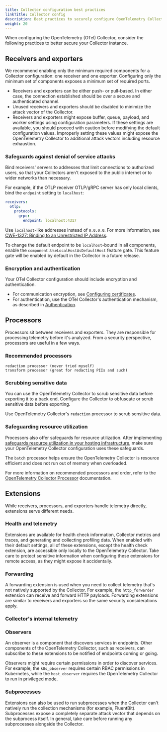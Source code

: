 ```yaml
---
title: Collector configuration best practices
linkTitle: Collector config
description: Best practices to securely configure OpenTelemetry Collector.
weight: 20
---
```


When configuring the OpenTelemetry (OTel) Collector, consider the following
practices to better secure your Collector instance.

## Receivers and exporters

We recommend enabling only the minimum required components for a Collector
configuration: one receiver and one exporter. Configuring only the minimum set
of components exposes a minimum set of required ports.

- Receivers and exporters can be either push- or pull-based. In either case, the
  connection established should be over a secure and authenticated channel.
- Unused receivers and exporters should be disabled to minimize the attack
  vector of the Collector.
- Receivers and exporters might expose buffer, queue, payload, and worker
  settings using configuration parameters. If these settings are available, you
  should proceed with caution before modifying the default configuration values.
  Improperly setting these values might expose the OpenTelemetry Collector to
  additional attack vectors including resource exhaustion.

### Safeguards against denial of service attacks

Bind receivers' servers to addresses that limit connections to authorized users,
so that your Collectors aren't exposed to the public internet or to wider
networks than necessary.

For example, if the OTLP receiver OTLP/gRPC server has only local clients, bind
the `endpoint` setting to `localhost`:

```yaml
receivers:
  otlp:
    protocols:
      grpc:
        endpoint: localhost:4317
```

Use `localhost`-like addresses instead of `0.0.0.0`. For more information, see
[CWE-1327: Binding to an Unrestricted IP Address](https://cwe.mitre.org/data/definitions/1327.html).

To change the default endpoint to be `localhost`-bound in all components, enable
the `component.UseLocalHostAsDefaultHost` feature gate. This feature gate will
be enabled by default in the Collector in a future release.

### Encryption and authentication

Your OTel Collector configuration should include encryption and authentication.

- For communication encryption, see
  [Configuring certificates](/collector/configuration/#setting-up-certificates).
- For authentication, use the OTel Collector's authentication mechanism, as
  described in [Authentication](/collector/configuration/#authentication).

## Processors

Processors sit between receivers and exporters. They are responsible for
processing telemetry before it's analyzed. From a security perspective,
processors are useful in a few ways.

### Recommended processors

<!--- TODO: SHOULD configure recommended processors. If so, what are they? -->

    redaction processor (never tried myself)
    transform processor (great for redacting PIIs and such)

### Scrubbing sensitive data

You can use the OpenTelemetry Collector to scrub sensitive data before exporting
it to a back end. Configure the Collector to obfuscate or scrub sensitive data
before exporting.

<!--- TODO: SHOULD configure obfuscation/scrubbing of sensitive metadata. How? Give more details and/or link to an existing document -->

Use OpenTelemetry Collector's `redaction` processor to scrub sensitive data.

<!--- TODO: Give example config for the redaction processor or remove this line. --->

### Safeguarding resource utilization

Processors also offer safeguards for resource utilization. After implementing
[safeguards resource utilization in your hosting infrastructure](/security/hosting-best-practices/),
make sure your OpenTelemetry Collector configuration uses these safeguards.

<!-- start same page content in hosting-best-practices -->

The `batch` processor helps ensure the OpenTelemetry Collector is resource
efficient and does not run out of memory when overloaded.

For more information on recommended processors and order, refer to the
[OpenTelemetry Collector Processor](https://github.com/open-telemetry/opentelemetry-collector/tree/main/processor)
documentation.

<!-- /end same page content in hosting-best-practices -->

## Extensions

While receivers, processors, and exporters handle telemetry directly, extensions
serve different needs.

<!--- TODO: Extensions SHOULD NOT expose sensitive health or telemetry data. How? What can you do? -->

### Health and telemetry

Extensions are available for health check information, Collector metrics and
traces, and generating and collecting profiling data. When enabled with their
default settings, all of these extensions, except the health check extension,
are accessible only locally to the OpenTelemetry Collector. Take care to protect
sensitive information when configuring these extensions for remote access, as
they might expose it accidentally.

### Forwarding

A forwarding extension is used when you need to collect telemetry that's not
natively supported by the Collector. For example, the `http_forwarder` extension
can receive and forward HTTP payloads. Forwarding extensions are similar to
receivers and exporters so the same security considerations apply.

### Collector's internal telemetry

<!--- INSERT RECOMMENDATIONS HERE. For example:

1. Remove zPages.
1. Remove configuration endpoints.
-->

### Observers

An observer is a component that discovers services in endpoints. Other
components of the OpenTelemetry Collector, such as receivers, can subscribe to
these extensions to be notified of endpoints coming or going.

Observers might require certain permissions in order to discover services. For
example, the `k8s_observer` requires certain RBAC permissions in Kubernetes,
while the `host_observer` requires the OpenTelemetry Collector to run in
privileged mode.

<!--- But what about Juraci's comment here: https://github.com/open-telemetry/opentelemetry.io/pull/3652/files?diff=unified&w=0#r1417409370 --->

### Subprocesses

Extensions can also be used to run subprocesses when the Collector can't
natively run the collection mechanisms (for example, FluentBit). Subprocesses
expose a completely separate attack vector that depends on the subprocess
itself. In general, take care before running any subprocesses alongside the
Collector.
